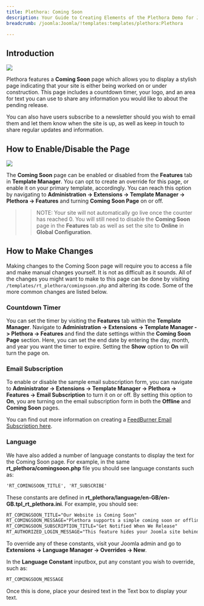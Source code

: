 ```yaml
---
title: Plethora: Coming Soon
description: Your Guide to Creating Elements of the Plethora Demo for Joomla
breadcrumb: /joomla:Joomla/!templates:templates/plethora:Plethora

---
```


Introduction
-----

![][comingsoon]

Plethora features a **Coming Soon** page which allows you to display a stylish page indicating that your site is either being worked on or under construction. This page includes a countdown timer, your logo, and an area for text you can use to share any information you would like to about the pending release.

You can also have users subscribe to a newsletter should you wish to email them and let them know when the site is up, as well as keep in touch to share regular updates and information.

How to Enable/Disable the Page
-----

![][comingsoon2]

The **Coming Soon** page can be enabled or disabled from the **Features** tab in **Template Manager**. You can opt to create an override for this page, or enable it on your primary template, accordingly. You can reach this option by navigating to **Administration -> Extensions -> Template Manager -> Plethora -> Features** and turning **Coming Soon Page** on or off.

>> NOTE: Your site will not automatically go live once the counter has reached 0. You will still need to disable the **Coming Soon** page in the **Features** tab as well as set the site to **Online** in **Global Configuration**.

How to Make Changes
-----

Making changes to the Coming Soon page will require you to access a file and make manual changes yourself. It is not as difficult as it sounds. All of the changes you might want to make to this page can be done by visiting `/templates/rt_plethora/comingsoon.php` and altering its code. Some of the more common changes are listed below.

### Countdown Timer

You can set the timer by visiting the **Features** tab within the **Template Manager**. Navigate to **Administration -> Extensions -> Template Manager -> Plethora -> Features** and find the date settings within the **Coming Soon Page** section. Here, you can set the end date by entering the day, month, and year you want the timer to expire. Setting the **Show** option to **On** will turn the page on.

### Email Subscription

To enable or disable the sample email subscription form, you can navigate to **Administrator -> Extensions -> Template Manager -> Plethora -> Features -> Email Subscription** to turn it on or off. By setting this option to **On**, you are turning on the email subscription form in both the **Offline** and **Coming Soon** pages.

You can find out more information on creating a [FeedBurner Email Subscription here][feedburner].

### Language

We have also added a number of language constants to display the text for the Coming Soon page. For example, in the same **rt_plethora/comingsoon.php** file you should see language constants such as:

~~~ .html
'RT_COMINGSOON_TITLE', 'RT_SUBSCRIBE'
~~~

These constants are defined in **rt_plethora/language/en-GB/en-GB.tpl_rt_plethora.ini**. For example, you should see:

~~~ .html
RT_COMINGSOON_TITLE="Our Website is Coming Soon"
RT_COMINGSOON_MESSAGE="Plethora supports a simple coming soon or offline style page with a time counter. It has been specifically styled to match the template. This feature can be enabled in Template Manager &rarr; Plethora &rarr; Features &rarr; Coming Soon Page. You can customize this page by editing the comingsoon.php file inside the template folder. Please visit <a href='http://www.rockettheme.com/forum/index.php?f=850&t=216272&rb_v=viewtopic'>this tutorial</a> for more information."
RT_COMINGSOON_SUBSCRIPTION_TITLE="Get Notified When We Release"
RT_AUTHORIZED_LOGIN_MESSAGE="This feature hides your Joomla site behind the Coming Soon page with its Countdown timer. You can still access the frontend of the site by logging in as an administrator below. You can customize this message in the Plethora template language file."
~~~

To override any of these constants, visit your Joomla admin and go to **Extensions -> Language Manager -> Overrides -> New**.

In the **Language Constant** inputbox, put any constant you wish to override, such as:

~~~ .html
RT_COMINGSOON_MESSAGE
~~~

Once this is done, place your desired text in the Text box to display your text.

[comingsoon]: assets/comingsoon.jpeg
[comingsoon2]: assets/chart_3.jpg
[feedburner]: http://theedublogger.com/2010/01/26/setting-up-feedburner-rss-and-email-subscription-for-your-blog/

